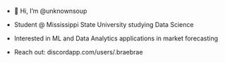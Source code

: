 - 👋 Hi, I’m @unknownsoup
- Student @ Mississippi State University studying Data Science
- Interested in ML and Data Analytics applications in market forecasting


- Reach out: discordapp.com/users/.braebrae
